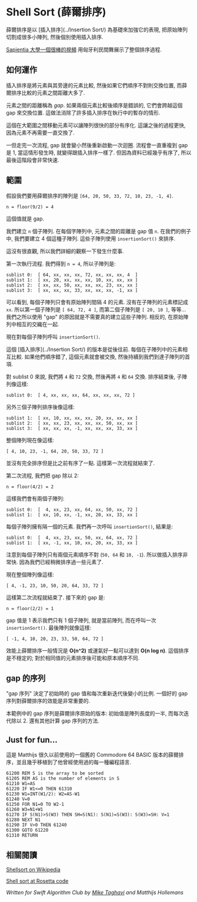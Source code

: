 # Shell Sort (薛爾排序)

<!--
Shell sort is based on [insertion sort](../Insertion%20Sort/) as a general way to improve its performance, by breaking the original list into smaller sublists which are then individually sorted using insertion sort.

[There is a nice video created at Sapientia University](https://www.youtube.com/watch?v=CmPA7zE8mx0) which shows the process as a Hungarian folk dance.
-->

薛爾排序是以 [插入排序](../Insertion Sort/) 為基礎來加強它的表現, 把原始陣列切割成很多小陣列, 然後個別使用插入排序.

[Sapientia 大學一個很棒的視頻](https://www.youtube.com/watch?v=CmPA7zE8mx0) 用匈牙利民間舞展示了整個排序過程.

<!--
## How it works

Instead of comparing elements that are side-by-side and swapping them if they are out of order, the way insertion sort does it, the shell sort algorithm compares elements that are far apart.

The distance between elements is known as the *gap*. If the elements being compared are in the wrong order, they are swapped across the gap. This eliminates many in-between copies that are common with insertion sort.

The idea is that by moving the elements over large gaps, the array becomes partially sorted quite quickly. This makes later passes faster because they don't have to swap so many items anymore.

Once a pass has been completed, the gap is made smaller and a new pass starts.  This repeats until the gap has size 1, at which point the algorithm functions just like  insertion sort. But since the data is already fairly well sorted by then, the final pass can be very quick.
-->

## 如何運作

插入排序是將元素與其旁邊的元素比較, 然後如果它們順序不對則交換位置, 而薛爾排序比較的元素之間距離大多了.

元素之間的距離稱為 *gap*. 如果兩個元素比較後順序是錯誤的, 它們會跨越這個 gap 來交換位置. 這做法消除了許多插入排序在執行中的暫存的情形.

這個在大範圍之間移動元素可以讓陣列很快的部分有序化. 這讓之後的過程更快, 因為元素不再需要一直交換了.

一但走完一次流程, gap 就會變小然後重新啟動一次迴圈. 流程會一直重複到 gap 是 1, 當這情形發生時, 就變得跟插入排序一樣了. 但因為資料已經幾乎有序了, 所以最後這階段會非常快速.

<!--
## An example

Suppose we want to sort the array `[64, 20, 50, 33, 72, 10, 23, -1, 4]` using shell sort.

We start by dividing the length of the array by 2:
-->
## 範圍

假設我們要用薛爾排序的陣列是 `[64, 20, 50, 33, 72, 10, 23, -1, 4]`.

    n = floor(9/2) = 4

<!--
This is the gap size.

We create `n` sublists. In each sublist, the items are spaced apart by a gap of size `n`. In our example, we need to make four of these sublists. The sublists are sorted by the `insertionSort()` function.

That may not have made a whole lot of sense, so let's take a closer look at what happens.

The first pass is as follows. We have `n = 4`, so we make four sublists:
-->

這個值就是 gap.

我們建立 `n` 個子陣列. 在每個字陣列中, 元素之間的距離是 gap 值 `n`. 在我們的例子中, 我們要建立 4 個這種子陣列. 這些子陣列使用 `insertionSort()` 來排序.

這沒有很直觀, 所以我們詳細的觀察一下發生什麼事.

第一次執行流程. 我們得到 `n = 4`, 所以子陣列是:

	sublist 0:  [ 64, xx, xx, xx, 72, xx, xx, xx, 4  ]
	sublist 1:  [ xx, 20, xx, xx, xx, 10, xx, xx, xx ]
	sublist 2:  [ xx, xx, 50, xx, xx, xx, 23, xx, xx ]
	sublist 3:  [ xx, xx, xx, 33, xx, xx, xx, -1, xx ]

<!--
As you can see, each sublist contains only every 4th item from the original array. The items that are not in a sublist are marked with `xx`. So the first sublist is `[ 64, 72, 4 ]` and the second is `[ 20, 10 ]`, and so on. The reason we use this "gap" is so that we don't have to actually make new arrays. Instead, we interleave them in the original array.

We now call `insertionSort()` once on each sublist.

This particular version of [insertion sort](../Insertion Sort/) sorts from the back to the front. Each item in the sublist is compared against the others. If they're in the wrong order, the value is swapped and travels all the way down until we reach the start of the sublist.

So for sublist 0, we swap `4` with `72`, then swap `4` with `64`. After sorting, this sublist looks like:
-->

可以看到, 每個子陣列只會有原始陣列間隔 4 的元素. 沒有在子陣列的元素標記成 `xx`. 所以第一個子陣列是 `[ 64, 72, 4 ]`, 而第二個子陣列是 `[ 20, 10 ]`, 等等... 我們之所以使用 "gap" 的原因就是不需要真的建立這些子陣列. 相反的, 在原始陣列中相互的交織在一起.

現在對每個子陣列呼叫 `insertionSort()`.

這個 [插入排序](../Insertion Sort/) 的版本是從後往前. 每個在子陣列中的元素相互比較. 如果他們順序錯了, 這個元素就會被交換, 然後持續到我們到達子陣列的首項.

對 sublist 0  來說, 我們將 `4` 和 `72` 交換, 然後再將 `4` 和 `64` 交換. 排序結束後, 子陣列像這樣:


    sublist 0:  [ 4, xx, xx, xx, 64, xx, xx, xx, 72 ]

<!--
The other three sublists after sorting:
-->

另外三個子陣列排序後像這樣:

	sublist 1:  [ xx, 10, xx, xx, xx, 20, xx, xx, xx ]
	sublist 2:  [ xx, xx, 23, xx, xx, xx, 50, xx, xx ]
	sublist 3:  [ xx, xx, xx, -1, xx, xx, xx, 33, xx ]
    
<!--
The total array looks like this now:
-->

整個陣列現在像這樣:

	[ 4, 10, 23, -1, 64, 20, 50, 33, 72 ]

<!--
It's not entirely sorted yet but it's more sorted than before. This completes the first pass.

In the second pass, we divide the gap size by two:
-->

並沒有完全排序但是比之前有序了一點. 這樣第一次流程就結束了.

第二次流程, 我們把 gap 除以 2:

	n = floor(4/2) = 2

<!--
That means we now create only two sublists:
-->

這樣我們會有兩個子陣列:

	sublist 0:  [  4, xx, 23, xx, 64, xx, 50, xx, 72 ]
	sublist 1:  [ xx, 10, xx, -1, xx, 20, xx, 33, xx ]

<!--
Each sublist contains every 2nd item. Again, we call `insertionSort()` to sort these sublists. The result is:
-->

每個子陣列擁有隔一個的元素. 我們再一次呼叫 `insertionSort()`, 結果是:

	sublist 0:  [  4, xx, 23, xx, 50, xx, 64, xx, 72 ]
	sublist 1:  [ xx, -1, xx, 10, xx, 20, xx, 33, xx ]

<!--
Note that in each list only two elements were out of place. So the insertion sort is really fast. That's because we already sorted the array a little in the first pass.

The total array looks like this now:
-->

注意到每個子陣列只有兩個元素順序不對 (`50, 64` 和 `10, -1`). 所以做插入排序非常快. 因為我們已經稍微排序過一些元素了.

現在整個陣列像這樣:


	[ 4, -1, 23, 10, 50, 20, 64, 33, 72 ]

<!--
This completes the second pass. The gap size of the final pass is:
-->

這樣第二次流程就結束了. 接下來的 gap 是:

	n = floor(2/2) = 1

<!--
A gap size of 1 means we only have a single sublist, the array itself, and once again we call `insertionSort()` to sort it. The final sorted array is:
-->

gap 值是 1 表示我們只有 1 個子陣列, 就是當前陣列, 而在呼叫一次 `insertionSort()`. 最後陣列就像這樣:


	[ -1, 4, 10, 20, 23, 33, 50, 64, 72 ]

<!--
The performance of shell sort is **O(n^2)** in most cases or **O(n log n)** if you get lucky. This algorithm produces an unstable sort; it may change the relative order of elements with equal values.
 -->
 
效能上薛爾排序一般情況是 **O(n^2)** 或運氣好一點可以達到 **O(n log n)**. 這個排序是不穩定的; 對於相同值的元素排序後可能和原本順序不同. 

 
<!--
## The gap sequence

The "gap sequence" determines the initial size of the gap and how it is made smaller with each iteration. A good gap sequence is important for shell sort to perform well.

The gap sequence in this implementation is the one from Shell's original version: the initial value is half the array size and then it is divided by 2 each time. There are other ways to calculate the gap sequence.
-->

## gap 的序列

"gap 序列" 決定了初始時的 gap 值和每次重新迭代後變小的比例. 一個好的 gap 序列對薛爾排序的效能是非常重要的.

本範例中的 gap 序列是薛爾排序原始的版本: 初始值是陣列長度的一半, 而每次迭代除以 2. 還有其他計算 gap 序列的方法.

<!--
## Just for fun...

This is an old Commodore 64 BASIC version of shell sort that Matthijs used a long time ago and ported to pretty much every programming language he ever used:
-->

## Just for fun...

這是 Matthijs 很久以前使用的一個舊的 Commodore 64 BASIC 版本的薛爾排序，並且幾乎移植到了他曾經使用過的每一種編程語言.

	61200 REM S is the array to be sorted
	61205 REM AS is the number of elements in S
	61210 W1=AS
	61220 IF W1<=0 THEN 61310
	61230 W1=INT(W1/2): W2=AS-W1
	61240 V=0
	61250 FOR N1=0 TO W2-1
	61260 W3=N1+W1
	61270 IF S(N1)>S(W3) THEN SH=S(N1): S(N1)=S(W3): S(W3)=SH: V=1
	61280 NEXT N1
	61290 IF V>0 THEN 61240
	61300 GOTO 61220
	61310 RETURN

<!--
## See also
-->

## 相關閱讀

[Shellsort on Wikipedia](https://en.wikipedia.org/wiki/Shellsort)

[Shell sort at Rosetta code](http://rosettacode.org/wiki/Sorting_algorithms/Shell_sort)

*Written for Swift Algorithm Club by [Mike Taghavi](https://github.com/mitghi) and Matthijs Hollemans*
